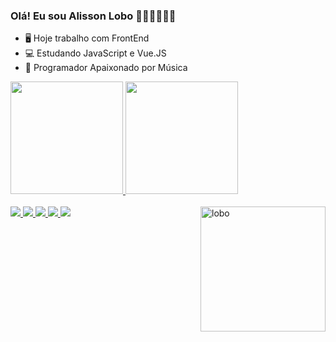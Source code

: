 ### Olá! Eu sou Alisson Lobo ✌🏿🤙🏿🖐🏿


- 🖥  Hoje trabalho com FrontEnd
- 💻 Estudando JavaScript e Vue.JS
- 🎹 Programador Apaixonado por Música 


 <div>
  <a href="https://github.com/AlissonLobo">
  <img height="180em" src="https://github-readme-stats.vercel.app/api?username=AlissonLobo&show_icons=true&theme=tokyonight&include_all_commits=true&count_private=true"/>
  <img height="180em" src="https://github-readme-stats.vercel.app/api/top-langs/?username=AlissonLobo&layout=compact&langs_count=7&theme=tokyonight"/>
</div>
  
  <div style="display: inline_block"><br>
  <img src="https://img.icons8.com/color/48/000000/vue-js.png"/>
    <img src="https://img.icons8.com/color/48/000000/html-5--v1.png"/>
    <img src="https://img.icons8.com/color/48/000000/javascript--v1.png"/>
    <img src="https://img.icons8.com/color/48/000000/css3.png"/>
    <img src="https://img.icons8.com/color/48/000000/bootstrap.png"/>
     
  <img align="right" alt="lobo" widht="30px" height="200px" src="https://media.giphy.com/media/dZX3AduGrY3uJ7qCsx/giphy.gif?cid=ecf05e47e2xfj8hzsgtwsdcta0vbgx4afmdtpeym7exrd0ve&rid=giphy.gif&ct=g">
 
</div>
